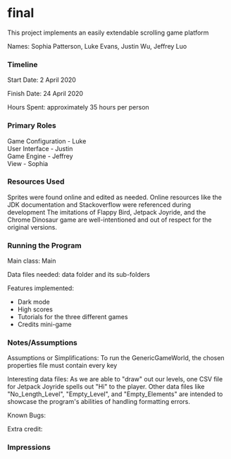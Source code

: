 final
====

This project implements an easily extendable scrolling game platform

Names: Sophia Patterson, Luke Evans, Justin Wu, Jeffrey Luo


### Timeline

Start Date: 2 April 2020

Finish Date: 24 April 2020

Hours Spent: approximately 35 hours per person

### Primary Roles

Game Configuration - Luke  
User Interface - Justin  
Game Engine - Jeffrey  
View - Sophia

### Resources Used

Sprites were found online and edited as needed.
Online resources like the JDK documentation and Stackoverflow were referenced during development
The imitations of Flappy Bird, Jetpack Joyride, and the Chrome Dinosaur game are well-intentioned
and out of respect for the original versions.

### Running the Program

Main class: Main

Data files needed: data folder and its sub-folders

Features implemented: 
- Dark mode
- High scores
- Tutorials for the three different games
- Credits mini-game

### Notes/Assumptions

Assumptions or Simplifications: To run the GenericGameWorld, the chosen properties file must contain every key

Interesting data files: As we are able to "draw" out our levels, one CSV file for 
Jetpack Joyride spells out "Hi" to the player. Other data files like "No_Length_Level",
"Empty_Level", and "Empty_Elements" are intended to showcase the program's abilities of
handling formatting errors. 

Known Bugs: 

Extra credit:


### Impressions

